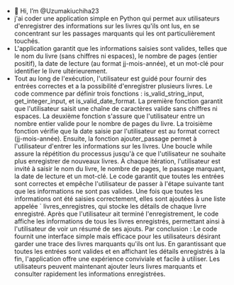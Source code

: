 - 👋 Hi, I’m @Uzumakiuchiha23
-  j'ai  coder   une application simple en Python qui permet aux utilisateurs d'enregistrer des informations sur les livres qu'ils ont lus, en se concentrant sur les passages marquants qui les ont particulièrement touchés.
-  L'application garantit que les informations saisies sont valides, telles que le nom du livre (sans chiffres ni espaces), le nombre de pages (entier positif), la date de lecture (au format jj-mois-année), et un mot-clé pour identifier le livre ultérieurement.
-  Tout au long de l'exécution, l'utilisateur est guidé pour fournir des entrées correctes et a la possibilité d'enregistrer plusieurs livres.
Le code commence par définir trois fonctions : is_valid_string_input, get_integer_input, et is_valid_date_format. La première fonction garantit que l'utilisateur saisit une chaîne de caractères valide sans chiffres ni espaces. La deuxième fonction s'assure que l'utilisateur entre un nombre entier valide pour le nombre de pages du livre. La troisième fonction vérifie que la date saisie par l'utilisateur est au format correct (jj-mois-année).
Ensuite, la fonction ajouter_passage permet à l'utilisateur d'entrer les informations sur les livres. Une boucle while assure la répétition du processus jusqu'à ce que l'utilisateur ne souhaite plus enregistrer de nouveaux livres. À chaque itération, l'utilisateur est invité à saisir le nom du livre, le nombre de pages, le passage marquant, la date de lecture et un mot-clé.
Le code garantit que toutes les entrées sont correctes et empêche l'utilisateur de passer à l'étape suivante tant que les informations ne sont pas valides. Une fois que toutes les informations ont été saisies correctement, elles sont ajoutées à une liste appelée ` livres_enregistres, qui stocke les détails de chaque livre enregistré.
Après que l'utilisateur ait terminé l'enregistrement, le code affiche les informations de tous les livres enregistrés, permettant ainsi à l'utilisateur de voir un résumé de ses ajouts. 
Par conclusion : Le code fournit une interface simple mais efficace pour les utilisateurs désirant garder une trace des livres marquants qu'ils ont lus. En garantissant que toutes les entrées sont valides et en affichant les détails enregistrés à la fin, l'application offre une expérience conviviale et facile à utiliser. Les utilisateurs peuvent maintenant ajouter leurs livres marquants et consulter rapidement les informations enregistrées.
